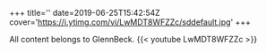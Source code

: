 +++
title=''
date=2019-06-25T15:42:54Z
cover='https://i.ytimg.com/vi/LwMDT8WFZZc/sddefault.jpg'
+++

All content belongs to GlennBeck.
{{< youtube LwMDT8WFZZc >}}
